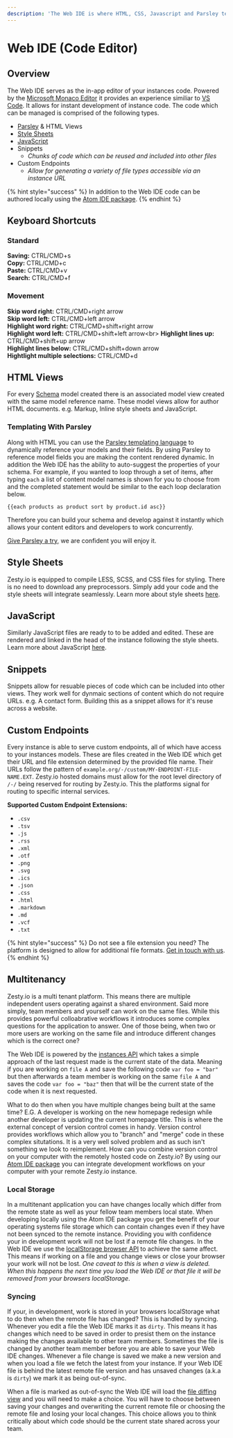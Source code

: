 ```yaml
---
description: 'The Web IDE is where HTML, CSS, Javascript and Parsley templates are authored.'
---
```


# Web IDE \(Code Editor\)

## Overview

The Web IDE serves as the in-app editor of your instances code. Powered by the [Microsoft Monaco Editor](https://microsoft.github.io/monaco-editor/) it provides an experience similiar to [VS Code](https://github.com/Microsoft/vscode). It allows for instant development of instance code. The code which can be managed is comprised of the following types.

* [Parsley](https://zesty.org/services/web-engine/introduction-to-parsley) & HTML Views
* [Style Sheets](https://zesty.org/services/manager-ui/editor/stylesheets) 
* [JavaScript](https://zesty.org/services/manager-ui/editor/javascript) 
* Snippets
  * _Chunks of code which can be reused and included into other files_
* Custom Endpoints
  * _Allow for generating a variety of file types accessible via an instance URL_ 

{% hint style="success" %}
In addition to the Web IDE code can be authored locally using the [Atom IDE package](https://zesty.org/tools/atom-package).
{% endhint %}

## Keyboard Shortcuts

### Standard

**Saving:** CTRL/CMD+s  
**Copy:** CTRL/CMD+c  
**Paste:** CTRL/CMD+v  
**Search:** CTRL/CMD+f

### Movement

**Skip word right:** CTRL/CMD+right arrow  
**Skip word left:** CTRL/CMD+left arrow  
**Highlight word right:** CTRL/CMD+shift+right arrow  
**Highlight word left:** CTRL/CMD+shift+left arrow&lt;br&gt; **Highlight lines up:** CTRL/CMD+shift+up arrow  
**Highlight lines below:** CTRL/CMD+shift+down arrow  
**Hightlight multiple selections:** CTRL/CMD+d

## HTML Views

For every [Schema](https://zesty.org/services/manager-ui/schema) model created there is an associated model view created with the same model reference name. These model views allow for author HTML documents. e.g. Markup, Inline style sheets and JavaScript.

### Templating With Parsley

Along with HTML you can use the [Parsley templating language](https://zesty.org/services/web-engine/introduction-to-parsley) to dynamically reference your models and their fields. By using Parsley to reference model fields you are making the content rendered dynamic. In addition the Web IDE has the ability to auto-suggest the properties of your schema. For example, if you wanted to loop through a set of items, after typing `each` a list of content model names is shown for you to choose from and the completed statement would be similar to the each loop declaration below.

`{{each products as product sort by product.id asc}}`

Therefore you can build your schema and develop against it instantly which allows your content editors and developers to work concurrently.

[Give Parsley a try,](https://parsley.zesty.io/) we are confident you will enjoy it.

## Style Sheets

Zesty.io is equipped to compile LESS, SCSS, and CSS files for styling. There is no need to download any preprocessors. Simply add your code and the style sheets will integrate seamlessly. Learn more about style sheets [here](https://zesty.org/services/manager-ui/editor/stylesheets).

## JavaScript

Similarly JavaScript files are ready to to be added and edited. These are rendered and linked in the head of the instance following the style sheets. Learn more about JavaScript [here](https://zesty.org/services/manager-ui/editor/javascript).

## Snippets

Snippets allow for resuable pieces of code which can be included into other views. They work well for dynmaic sections of content which do not require URLs. e.g. A contact form. Building this as a snippet allows for it's reuse across a website.

## Custom Endpoints

Every instance is able to serve custom endpoints, all of which have access to your instances models. These are files created in the Web IDE which get their URL and file extension determined by the provided file name. Their URLs follow the pattern of `example.org/-/custom/MY-ENDPOINT-FILE-NAME.EXT`. Zesty.io hosted domains must allow for the root level directory of `/-/` being reserved for routing by Zesty.io. This the platforms signal for routing to specific internal services.

**Supported Custom Endpoint Extensions:**

* `.csv`
* `.tsv`
* `.js`
* `.rss`
* `.xml`
* `.otf`
* `.png`
* `.svg`
* `.ics`
* `.json`
* `.css`
* `.html`
* `.markdown`
* `.md`
* `.vcf`
* `.txt`

{% hint style="success" %}
Do not see a file extension you need? The platform is designed to allow for additional file formats. [Get in touch with us](https://www.zesty.io/).
{% endhint %}

## Multitenancy

Zesty.io is a multi tenant platform. This means there are multiple independent users operating against a shared environment. Said more simply, team members and yourself can work on the same files. While this provides powerful colloabrative workflows it introduces some complex questions for the application to answer. One of those being, when two or more users are working on the same file and introduce different changes which is the correct one?

The Web IDE is powered by the [instances API](https://zesty.org/apis/instances-api) which takes a simple approach of the last request made is the current state of the data. Meaning if you are working on `file A` and save the following code `var foo = "bar"` but then afterwards a team member is working on the same `file A` and saves the code `var foo = "baz"` then that will be the current state of the code when it is next requested.

What to do then when you have multiple changes being built at the same time? E.G. A developer is working on the new homepage redesign while another developer is updating the current homepage title. This is where the external concept of version control comes in handy. Version control provides workflows which allow you to "branch" and "merge" code in these complex situtations. It is a very well solved problem and as such isn't something we look to reimplement. How can you combine version control on your computer with the remotely hosted code on Zesty.io? By using our [Atom IDE package](https://zesty.org/tools/atom-package) you can integrate development workflows on your computer with your remote Zesty.io instance.

### Local Storage

In a multitenant application you can have changes locally which differ from the remote state as well as your fellow team members local state. When developing locally using the Atom IDE package you get the benefit of your operating systems file storage which can contain changes even if they have not been synced to the remote instance. Providing you with confidence your in development work will not be lost if a remote file changes. In the Web IDE we use the [localStorage browser API](https://developer.mozilla.org/en-US/docs/Web/API/Window/localStorage) to achieve the same affect. This means if working on a file and you change views or close your browser your work will not be lost. _One caveat to this is when a view is deleted. When this happens the next time you load the Web IDE or that file it will be removed from your browsers localStorage_.

### Syncing

If your, in development, work is stored in your browsers localStorage what to do then when the remote file has changed? This is handled by syncing. Whenever you edit a file the Web IDE marks it as `dirty`. This means it has changes which need to be saved in order to presist them on the instance making the changes available to other team members. Sometimes the file is changed by another team member before you are able to save your Web IDE changes. Whenever a file change is saved we make a new version and when you load a file we fetch the latest from your instance. If your Web IDE file is behind the latest remote file version and has unsaved changes \(a.k.a is `dirty`\) we mark it as being out-of-sync.

When a file is marked as out-of-sync the Web IDE will load the [file diffing view](https://zesty.org/services/manager-ui/editor/versions#diffing-versions) and you will need to make a choice. You will have to choose between saving your changes and overwriting the current remote file or choosing the remote file and losing your local changes. This choice allows you to think critically about which code should be the current state shared across your team.

